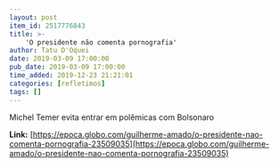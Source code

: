 ```yaml
---
layout: post
item_id: 2517776843
title: >-
    'O presidente não comenta pornografia'
author: Tatu D'Oquei
date: 2019-03-09 17:00:00
pub_date: 2019-03-09 17:00:00
time_added: 2019-12-23 21:21:01
categories: [refletimos]
tags: []
---
```


Michel Temer evita entrar em polêmicas com Bolsonaro

**Link:** [https://epoca.globo.com/guilherme-amado/o-presidente-nao-comenta-pornografia-23509035](https://epoca.globo.com/guilherme-amado/o-presidente-nao-comenta-pornografia-23509035)


